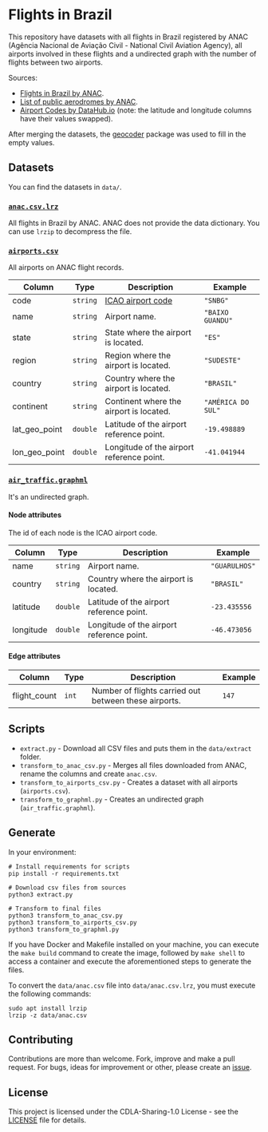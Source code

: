 # Flights in Brazil

This repository have datasets with all flights in Brazil registered by ANAC
(Agência Nacional de Aviação Civil - National Civil Aviation Agency), all airports
involved in these flights and a undirected graph with the number of flights between two airports.

Sources:

- [Flights in Brazil by ANAC](https://www.gov.br/anac/pt-br/assuntos/dados-e-estatisticas/dados-estatisticos).
- [List of public aerodromes by ANAC](https://www.anac.gov.br/acesso-a-informacao/dados-abertos/areas-de-atuacao/aerodromos/lista-de-aerodromos-publicos-v2).
- [Airport Codes by DataHub.io](https://datahub.io/core/airport-codes)
  (note: the latitude and longitude columns have their values swapped).

After merging the datasets, the [geocoder](https://github.com/DenisCarriere/geocoder)
package was used to fill in the empty values.

## Datasets

You can find the datasets in `data/`.

### [`anac.csv.lrz`](data/anac.csv.lrz)

All flights in Brazil by ANAC. ANAC does not provide the data dictionary.
You can use `lrzip` to decompress the file.

### [`airports.csv`](data/airports.csv)

All airports on ANAC flight records.

| Column | Type | Description | Example |
| --- | --- | --- | --- |
| code | `string` | [ICAO airport code](https://en.wikipedia.org/wiki/ICAO_airport_code) | `"SNBG"` |
| name | `string` | Airport name. | `"BAIXO GUANDU"` |
| state | `string` | State where the airport is located. | `"ES"` |
| region | `string` | Region where the airport is located. | `"SUDESTE"` |
| country | `string` | Country where the airport is located. | `"BRASIL"` |
| continent | `string` | Continent where the airport is located. | `"AMÉRICA DO SUL"` |
| lat_geo_point | `double` | Latitude of the airport reference point. | `-19.498889` |
| lon_geo_point | `double` | Longitude of the airport reference point. | `-41.041944` |

### [`air_traffic.graphml`](data/air_traffic.graphml)

It's an undirected graph.

#### Node attributes

The id of each node is the ICAO airport code.

| Column | Type | Description | Example |
| --- | --- | --- | --- |
| name | `string` | Airport name. | `"GUARULHOS"` |
| country | `string` | Country where the airport is located. | `"BRASIL"` |
| latitude | `double` | Latitude of the airport reference point. | `-23.435556` |
| longitude | `double` | Longitude of the airport reference point. | `-46.473056` |

#### Edge attributes

| Column | Type | Description | Example |
| --- | --- | --- | --- |
| flight_count | `int` | Number of flights carried out between these airports. | `147` |

## Scripts

- `extract.py` - Download all CSV files and puts them in the `data/extract` folder.
- `transform_to_anac_csv.py` - Merges all files downloaded from ANAC, rename the columns and create `anac.csv`.
- `transform_to_airports_csv.py` - Creates a dataset with all airports (`airports.csv`).
- `transform_to_graphml.py` - Creates an undirected graph (`air_traffic.graphml`).

## Generate

In your environment:

```shell
# Install requirements for scripts
pip install -r requirements.txt

# Download csv files from sources
python3 extract.py

# Transform to final files
python3 transform_to_anac_csv.py
python3 transform_to_airports_csv.py
python3 transform_to_graphml.py
```

If you have Docker and Makefile installed on your machine,
you can execute the `make build` command to create the image,
followed by `make shell` to access a container and execute
the aforementioned steps to generate the files.

To convert the `data/anac.csv` file into `data/anac.csv.lrz`, you must execute the following commands:

```shell
sudo apt install lrzip
lrzip -z data/anac.csv
```

## Contributing

Contributions are more than welcome. Fork, improve and make a pull request.
For bugs, ideas for improvement or other, please create an
[issue](https://github.com/alvarofpp/dataset-flights-brazil/issues).

## License

This project is licensed under the CDLA-Sharing-1.0 License - see the [LICENSE](LICENSE)
file for details.
